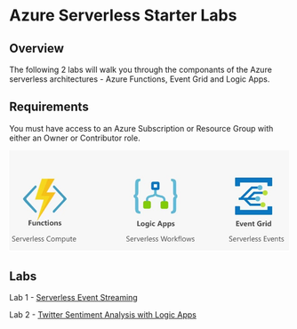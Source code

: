# Azure Serverless Starter Labs

## Overview
The following 2 labs will walk you through the componants of the Azure serverless architectures - Azure Functions, Event Grid and Logic Apps. 

## Requirements
You must have access to an Azure Subscription or Resource Group with either an Owner or Contributor role.

![Alt text](./media/Serverless.jpg?raw=true)

## Labs

Lab 1 - [Serverless Event Streaming](https://github.com/codingwithsasquatch/serverless_ninjas_workshop/tree/master/4-Functions_Lab)

Lab 2 - [Twitter Sentiment Analysis with Logic Apps](textSentimentAnalysis.md)

